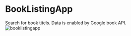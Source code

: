# BookListingApp
Search for book titels. Data is enabled by Google book API.
![booklistingapp](https://user-images.githubusercontent.com/22873030/53263008-7da03d00-36d8-11e9-9e6b-ed202594a75e.JPG)
